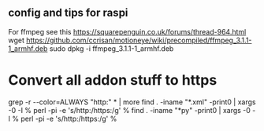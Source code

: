 ## config and tips for raspi

For ffmpeg see this https://squarepenguin.co.uk/forums/thread-964.html
wget https://github.com/ccrisan/motioneye/wiki/precompiled/ffmpeg_3.1.1-1_armhf.deb
sudo dpkg -i ffmpeg_3.1.1-1_armhf.deb

# Convert all addon stuff to https

grep -r --color=ALWAYS "http:" * | more
find . -iname "*.xml" -print0 | xargs -0 -I % perl -pi -e 's/http\:/https\:/g'  %
find . -iname "*py"   -print0 | xargs -0 -I % perl -pi -e 's/http\:/https\:/g'  %

